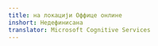 ```yaml
---
title: на локацији Оффице онлине
inshort: Недефинисана
translator: Microsoft Cognitive Services
---
```




